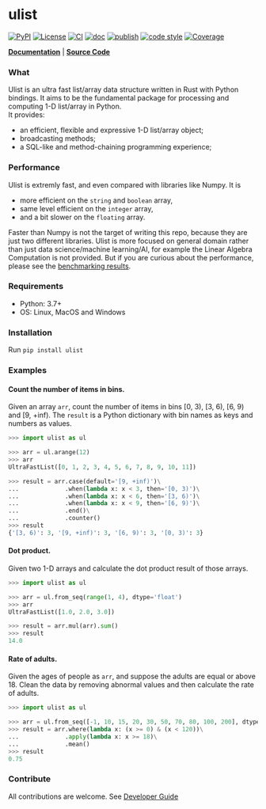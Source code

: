 # ulist

[![PyPI](https://img.shields.io/pypi/v/ulist)](https://pypi.org/project/ulist/)
[![License](https://img.shields.io/github/license/tushushu/ulist)](https://github.com/tushushu/ulist/blob/main/LICENSE)
[![CI](https://github.com/tushushu/ulist/actions/workflows/main.yml/badge.svg?branch=0.7.1)](https://github.com/tushushu/ulist/actions/workflows/main.yml)
[![doc](https://github.com/tushushu/ulist/actions/workflows/sphinx.yml/badge.svg?branch=0.7.1)](https://github.com/tushushu/ulist/actions/workflows/sphinx.yml)
[![publish](https://github.com/tushushu/ulist/actions/workflows/publish.yml/badge.svg?branch=0.7.1)](https://github.com/tushushu/ulist/actions/workflows/publish.yml)
[![code style](https://img.shields.io/badge/style-flake8-blue)](https://github.com/PyCQA/flake8)
[![Coverage](https://img.shields.io/endpoint?url=https://gist.githubusercontent.com/tushushu/3a76a8f4c0d25c24b840fe66a3cf44c1/raw/metacov.json)](https://github.com/tushushu/ulist/actions/workflows/coverage.yml)  
  
    
[**Documentation**](https://tushushu.github.io/ulist/) | [**Source Code**](https://github.com/tushushu/ulist)  


### What
Ulist is an ultra fast list/array data structure written in Rust with Python bindings. It aims to be the fundamental package for processing and computing 1-D list/array in Python.   
It provides:  

* an efficient, flexible and expressive 1-D list/array object;  
* broadcasting methods;  
* a SQL-like and method-chaining programming experience;  


### Performance
Ulist is extremly fast, and even compared with libraries like Numpy. It is  
* more efficient on the `string` and `boolean` array,  
* same level efficient on the `integer` array,  
* and a bit slower on the `floating` array.  

Faster than Numpy is not the target of writing this repo, because they are just two different libraries. Ulist is more focused on general domain rather than just data science/machine learning/AI, for example the Linear Algebra Computation is not provided. But if you are curious about the performance, please see the [benchmarking results](https://github.com/tushushu/ulist/blob/main/benchmark.md).


### Requirements
* Python: 3.7+    
* OS: Linux, MacOS and Windows


### Installation
Run `pip install ulist`


### Examples

#### Count the number of items in bins.
Given an array `arr`, count the number of items in bins [0, 3), [3, 6), [6, 9) and [9, +inf). The `result` is a Python dictionary with bin names as keys and numbers as values. 
```Python
>>> import ulist as ul

>>> arr = ul.arange(12)
>>> arr
UltraFastList([0, 1, 2, 3, 4, 5, 6, 7, 8, 9, 10, 11])

>>> result = arr.case(default='[9, +inf)')\
...             .when(lambda x: x < 3, then='[0, 3)')\
...             .when(lambda x: x < 6, then='[3, 6)')\
...             .when(lambda x: x < 9, then='[6, 9)')\
...             .end()\
...             .counter()
>>> result
{'[3, 6)': 3, '[9, +inf)': 3, '[6, 9)': 3, '[0, 3)': 3}
```


#### Dot product.
Given two 1-D arrays and calculate the dot product result of those arrays.
```Python
>>> import ulist as ul

>>> arr = ul.from_seq(range(1, 4), dtype='float')
>>> arr
UltraFastList([1.0, 2.0, 3.0])

>>> result = arr.mul(arr).sum()
>>> result
14.0
```

#### Rate of adults.
Given the ages of people as `arr`, and suppose the adults are equal or above 18. Clean the data by removing abnormal values and then calculate the rate of adults.
```Python
>>> import ulist as ul

>>> arr = ul.from_seq([-1, 10, 15, 20, 30, 50, 70, 80, 100, 200], dtype='int')
>>> result = arr.where(lambda x: (x >= 0) & (x < 120))\
...             .apply(lambda x: x >= 18)\
...             .mean()
>>> result
0.75
```


### Contribute
All contributions are welcome. See [Developer Guide](https://github.com/tushushu/ulist/blob/main/develop.md)
